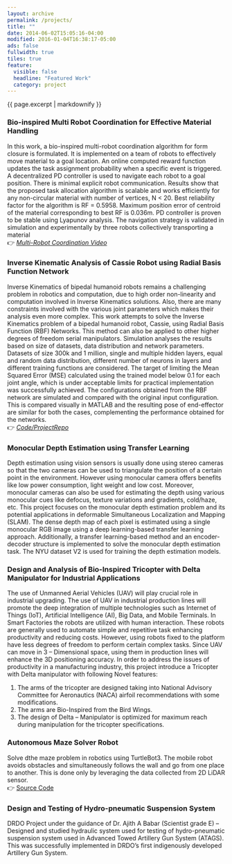 ```yaml
---
layout: archive
permalink: /projects/
title: ""
date: 2014-06-02T15:05:16-04:00
modified: 2016-01-04T16:38:17-05:00
ads: false
fullwidth: true
tiles: true
feature:
  visible: false
  headline: "Featured Work"
  category: project
---
```


{{ page.excerpt | markdownify }}

### Bio-inspired Multi Robot Coordination for Effective Material Handling <br>
In this work, a bio-inspired multi-robot coordination algorithm for form closure is formulated. It is implemented on a team of robots to effectively move material to a goal location. An online computed reward function updates the task assignment probability when a specific event is triggered. A decentralized PD controller is used to navigate each robot to a goal position. There is minimal explicit robot communication. Results show that the proposed task allocation algorithm is scalable and works efficiently for any non-circular material with number of vertices, N < 20. Best reliability factor for the algorithm is RF = 0.5958. Maximum position error of centroid of the material corresponding to best RF is 0.036m. PD controller is proven to be stable using Lyapunov analysis. The navigation strategy is validated in simulation and experimentally by three robots collectively transporting a material<br>
:point_right: [*Multi-Robot Coordination Video*](https://indianinstituteofscience-my.sharepoint.com/:v:/g/personal/mukundmitra_iisc_ac_in/EYI_0BD11w5HsKCrK9BOg50BYMkGX7M9oQ1U8ctbYM5QEA?e=D12h8C)

### Inverse Kinematic Analysis of Cassie Robot using Radial Basis Function Network <br>
Inverse Kinematics of bipedal humanoid robots remains a challenging problem in robotics and computation, due to high order non-linearity and computation involved in Inverse Kinematics solutions. Also, there are many constraints involved with the various joint parameters which makes their analysis even more complex.
This work attempts to solve the Inverse Kinematics problem of a bipedal humanoid robot, Cassie, using Radial Basis Function (RBF) Networks. This method can also be applied to other higher degrees of freedom serial manipulators. Simulation analyses the results based on size of datasets, data distribution and network parameters. Datasets of size 300k and 1 million, single and multiple hidden layers, equal and random data distribution, different number of neurons in layers and different training functions are considered. The target of limiting the Mean Squared Error (MSE) calculated using the trained model below 0.1 for each joint angle, which is under acceptable limits for practical implementation was successfully achieved. The configurations obtained from the RBF network are simulated and compared with the original input configuration. This is compared visually in MATLAB and the resulting pose of end-effector are similar for both the cases, complementing
the performance obtained for the networks.<br>
:point_right: [*Code/ProjectRepo*](https://prakhar-agarwal.github.io/traffic-qlearning/)

### Monocular Depth Estimation using Transfer Learning <br>
Depth estimation using vision sensors is usually done using stereo cameras so that the two cameras can be used to triangulate the position of a certain point in the environment. However using monocular camera offers benefits like low power consumption, light weight and low cost. Moreover, monocular cameras can also be used for estimating the depth using various monocular cues like defocus, texture variations and gradients, cold/haze, etc. This project focuses on the monocular depth estimation problem and its potential applications in deformable Simultaneous Localization and Mapping (SLAM).
The dense depth map of each pixel is estimated using a single monocular RGB image using a deep learning-based transfer learning approach. Additionally, a transfer learning-based method and an encoder-decoder structure is implemented to solve the monocular depth estimation task. The NYU dataset V2 is used for training the depth estimation models.

### Design and Analysis of Bio-Inspired Tricopter with Delta Manipulator for Industrial Applications <br>
The use of Unmanned Aerial Vehicles (UAV) will play crucial role in industrial upgrading. The use of UAV in industrial production lines will promote the deep integration of multiple technologies such as Internet of Things (IoT), Artificial Intelligence (AI), Big Data, and Mobile Terminals. In Smart Factories the robots are utilized with human interaction. These robots are generally used to automate simple and repetitive task enhancing productivity and reducing costs. However, using robots fixed to the platform have less degrees of freedom to perform certain complex tasks. Since UAV can move in 3 – Dimensional space, using them in production lines will enhance the 3D positioning accuracy. In order to address the issues of productivity in a manufacturing industry, this project introduce a Tricopter with Delta manipulator with following Novel features:
1. The arms of the tricopter are designed taking into National Advisory Committee for Aeronautics (NACA) airfoil recommendations with some modifications.
2. The arms are Bio-Inspired from the Bird Wings.
3. The design of Delta – Manipulator is optimized for maximum reach during manipulation for the tricopter specifications.

### Autonomous Maze Solver Robot<br>
Solve dthe maze problem in robotics using TurtleBot3. The mobile robot avoids obstacles and simultaneously follows the wall and go from one place to another. This is done only by leveraging the data collected from 2D LiDAR sensor.<br>
:point_right: [Source Code](https://github.com/prakhar-agarwal/insights-app)

### Design and Testing of Hydro-pneumatic Suspension System <br>
DRDO Project under the guidance of Dr. Ajith A Babar (Scientist grade E) – Designed and studied hydraulic system used for testing of hydro-pneumatic suspension system used in Advanced Towed Artillery Gun System (ATAGS). This was successfully implemented in DRDO’s first indigenously developed Artillery Gun System.<br>
